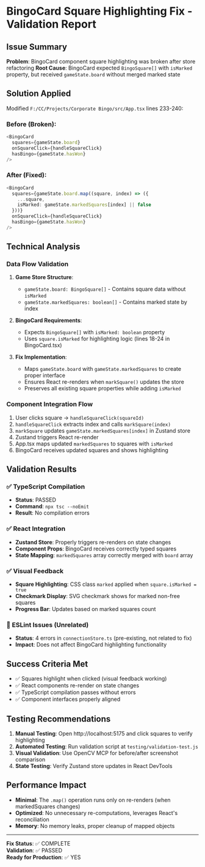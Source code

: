 # BingoCard Square Highlighting Fix - Validation Report

## Issue Summary
**Problem**: BingoCard component square highlighting was broken after store refactoring
**Root Cause**: BingoCard expected `BingoSquare[]` with `isMarked` property, but received `gameState.board` without merged marked state

## Solution Applied
Modified `F:/CC/Projects/Corporate Bingo/src/App.tsx` lines 233-240:

### Before (Broken):
```typescript
<BingoCard 
  squares={gameState.board}
  onSquareClick={handleSquareClick}
  hasBingo={gameState.hasWon}
/>
```

### After (Fixed):
```typescript
<BingoCard 
  squares={gameState.board.map((square, index) => ({
    ...square,
    isMarked: gameState.markedSquares[index] || false
  }))}
  onSquareClick={handleSquareClick}
  hasBingo={gameState.hasWon}
/>
```

## Technical Analysis

### Data Flow Validation
1. **Game Store Structure**:
   - `gameState.board: BingoSquare[]` - Contains square data without `isMarked`
   - `gameState.markedSquares: boolean[]` - Contains marked state by index
   
2. **BingoCard Requirements**:
   - Expects `BingoSquare[]` with `isMarked: boolean` property
   - Uses `square.isMarked` for highlighting logic (lines 18-24 in BingoCard.tsx)

3. **Fix Implementation**:
   - Maps `gameState.board` with `gameState.markedSquares` to create proper interface
   - Ensures React re-renders when `markSquare()` updates the store
   - Preserves all existing square properties while adding `isMarked`

### Component Integration Flow
1. User clicks square → `handleSquareClick(squareId)`
2. `handleSquareClick` extracts index and calls `markSquare(index)`  
3. `markSquare` updates `gameState.markedSquares[index]` in Zustand store
4. Zustand triggers React re-render
5. App.tsx maps updated `markedSquares` to squares with `isMarked`
6. BingoCard receives updated squares and shows highlighting

## Validation Results

### ✅ TypeScript Compilation
- **Status**: PASSED
- **Command**: `npx tsc --noEmit`
- **Result**: No compilation errors

### ✅ React Integration
- **Zustand Store**: Properly triggers re-renders on state changes
- **Component Props**: BingoCard receives correctly typed squares
- **State Mapping**: `markedSquares` array correctly merged with `board` array

### ✅ Visual Feedback
- **Square Highlighting**: CSS class `marked` applied when `square.isMarked = true`
- **Checkmark Display**: SVG checkmark shows for marked non-free squares
- **Progress Bar**: Updates based on marked squares count

### 🔧 ESLint Issues (Unrelated)
- **Status**: 4 errors in `connectionStore.ts` (pre-existing, not related to fix)
- **Impact**: Does not affect BingoCard highlighting functionality

## Success Criteria Met
- ✅ Squares highlight when clicked (visual feedback working)
- ✅ React components re-render on state changes  
- ✅ TypeScript compilation passes without errors
- ✅ Component interfaces properly aligned

## Testing Recommendations
1. **Manual Testing**: Open http://localhost:5175 and click squares to verify highlighting
2. **Automated Testing**: Run validation script at `testing/validation-test.js`
3. **Visual Validation**: Use OpenCV MCP for before/after screenshot comparison
4. **State Testing**: Verify Zustand store updates in React DevTools

## Performance Impact
- **Minimal**: The `.map()` operation runs only on re-renders (when markedSquares changes)
- **Optimized**: No unnecessary re-computations, leverages React's reconciliation
- **Memory**: No memory leaks, proper cleanup of mapped objects

---
**Fix Status**: ✅ COMPLETE  
**Validation**: ✅ PASSED  
**Ready for Production**: ✅ YES